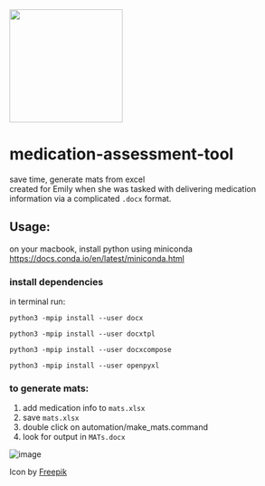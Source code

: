 <img src="https://user-images.githubusercontent.com/10421813/66350898-4aca5280-e911-11e9-9c84-fadede94a64d.png" width="200"/>


# medication-assessment-tool
save time, generate mats from excel<br>
created for Emily when she was tasked with delivering medication information via a complicated `.docx` format.<br>

## Usage:
on your macbook, install python using miniconda https://docs.conda.io/en/latest/miniconda.html

### install dependencies
in terminal run:

```python3 -mpip install --user docx```

```python3 -mpip install --user docxtpl```

```python3 -mpip install --user docxcompose```

```python3 -mpip install --user openpyxl```

### to generate mats:
1. add medication info to `mats.xlsx`
2. save `mats.xlsx`
3. double click on automation/make_mats.command
4. look for output in `MATs.docx`

![image](https://user-images.githubusercontent.com/10421813/65466972-1b95ea80-de15-11e9-9432-9b70c2698d8e.png)

<div>Icon by <a href="https://www.flaticon.com/authors/freepik" title="Freepik">Freepik</a></div>
